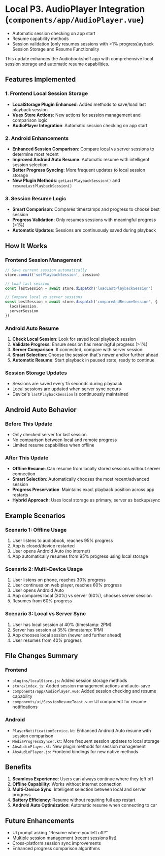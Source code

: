 # Local P3. **AudioPlayer Integration** (`components/app/AudioPlayer.vue`)
   - Automatic session checking on app start
   - Resume capability methods
   - Session validation (only resumes sessions with >1% progress)ayback Session Storage and Resume Functionality

This update enhances the Audiobookshelf app with comprehensive local session storage and automatic resume capabilities.

## Features Implemented

### 1. Frontend Local Session Storage
- **LocalStorage Plugin Enhanced**: Added methods to save/load last playback session
- **Vuex Store Actions**: New actions for session management and comparison logic
- **AudioPlayer Integration**: Automatic session checking on app start

### 2. Android Enhancements
- **Enhanced Session Comparison**: Compare local vs server sessions to determine most recent
- **Improved Android Auto Resume**: Automatic resume with intelligent session selection
- **Better Progress Syncing**: More frequent updates to local session storage
- **New Plugin Methods**: `getLastPlaybackSession()` and `resumeLastPlaybackSession()`

### 3. Session Resume Logic
- **Smart Comparison**: Compares timestamps and progress to choose best session
- **Progress Validation**: Only resumes sessions with meaningful progress (>1%)
- **Automatic Updates**: Sessions are continuously saved during playback

## How It Works

### Frontend Session Management
```javascript
// Save current session automatically
store.commit('setPlaybackSession', session)

// Load last session
const lastSession = await store.dispatch('loadLastPlaybackSession')

// Compare local vs server sessions
const bestSession = await store.dispatch('compareAndResumeSession', {
  localSession,
  serverSession
})
```

### Android Auto Resume
1. **Check Local Session**: Look for saved local playback session
2. **Validate Progress**: Ensure session has meaningful progress (>1%)
3. **Server Comparison**: If connected, compare with server session
4. **Smart Selection**: Choose the session that's newer and/or further ahead
5. **Automatic Resume**: Start playback in paused state, ready to continue

### Session Storage Updates
- Sessions are saved every 15 seconds during playback
- Local sessions are updated when server sync occurs
- Device's `lastPlaybackSession` is continuously maintained

## Android Auto Behavior

### Before This Update
- Only checked server for last session
- No comparison between local and remote progress
- Limited resume capabilities when offline

### After This Update
- **Offline Resume**: Can resume from locally stored sessions without server connection
- **Smart Selection**: Automatically chooses the most recent/advanced session
- **Progress Preservation**: Maintains exact playback position across app restarts
- **Hybrid Approach**: Uses local storage as primary, server as backup/sync

## Example Scenarios

### Scenario 1: Offline Usage
1. User listens to audiobook, reaches 95% progress
2. App is closed/device restarted
3. User opens Android Auto (no internet)
4. App automatically resumes from 95% progress using local storage

### Scenario 2: Multi-Device Usage
1. User listens on phone, reaches 30% progress
2. User continues on web player, reaches 60% progress
3. User opens Android Auto
4. App compares local (30%) vs server (60%), chooses server session
5. Resumes from 60% progress

### Scenario 3: Local vs Server Sync
1. User has local session at 40% (timestamp: 2PM)
2. Server has session at 35% (timestamp: 1PM)
3. App chooses local session (newer and further ahead)
4. User resumes from 40% progress

## File Changes Summary

### Frontend
- `plugins/localStore.js`: Added session storage methods
- `store/index.js`: Added session management actions and auto-save
- `components/app/AudioPlayer.vue`: Added session checking and resume capability
- `components/ui/SessionResumeToast.vue`: UI component for resume notifications

### Android
- `PlayerNotificationService.kt`: Enhanced Android Auto resume with session comparison
- `MediaProgressSyncer.kt`: More frequent session updates to local storage
- `AbsAudioPlayer.kt`: New plugin methods for session management
- `AbsAudioPlayer.js`: Frontend bindings for new native methods

## Benefits

1. **Seamless Experience**: Users can always continue where they left off
2. **Offline Capability**: Works without internet connection
3. **Multi-Device Sync**: Intelligent selection between local and server progress
4. **Battery Efficiency**: Resume without requiring full app restart
5. **Android Auto Optimization**: Automatic resume when connecting to car

## Future Enhancements

- UI prompt asking "Resume where you left off?"
- Multiple session management (recent sessions list)
- Cross-platform session sync improvements
- Enhanced progress comparison algorithms
